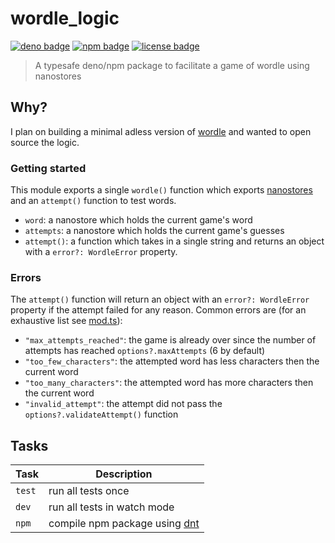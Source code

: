 # wordle_logic

<!-- Badges -->

[![deno badge](https://img.shields.io/badge/deno-wordle__logic-black?style=for-the-badge&labelColor=black)](https://deno.land/x/wordle_logic)
[![npm badge](https://img.shields.io/badge/npm-wordle--logic-red?style=for-the-badge&labelColor=red)](https://www.npmjs.com/package/wordle-logic)
[![license badge](https://img.shields.io/badge/license-mit-blue?style=for-the-badge&labelColor=blue)](https://github.com/jacob-shuman/wordle-logic/blob/main/LICENSE)

> A typesafe deno/npm package to facilitate a game of wordle using nanostores

## Why?

I plan on building a minimal adless version of
[wordle](https://en.wikipedia.org/wiki/Wordle) and wanted to open source the
logic.

### Getting started

This module exports a single `wordle()` function which exports
[nanostores](https://github.com/nanostores/nanostores) and an `attempt()`
function to test words.

- `word`: a nanostore which holds the current game's word
- `attempts`: a nanostore which holds the current game's guesses
- `attempt()`: a function which takes in a single string and returns an object
  with a `error?: WordleError` property.

### Errors

The `attempt()` function will return an object with an `error?: WordleError`
property if the attempt failed for any reason. Common errors are (for an
exhaustive list see [mod.ts](./mod.ts)):

- `"max_attempts_reached"`: the game is already over since the number of
  attempts has reached `options?.maxAttempts` (6 by default)
- `"too_few_characters"`: the attempted word has less characters then the
  current word
- `"too_many_characters"`: the attempted word has more characters then the
  current word
- `"invalid_attempt"`: the attempt did not pass the `options?.validateAttempt()`
  function

## Tasks

| Task   | Description                                                      |
| ------ | ---------------------------------------------------------------- |
| `test` | run all tests once                                               |
| `dev`  | run all tests in watch mode                                      |
| `npm`  | compile npm package using [dnt](https://github.com/denoland/dnt) |
